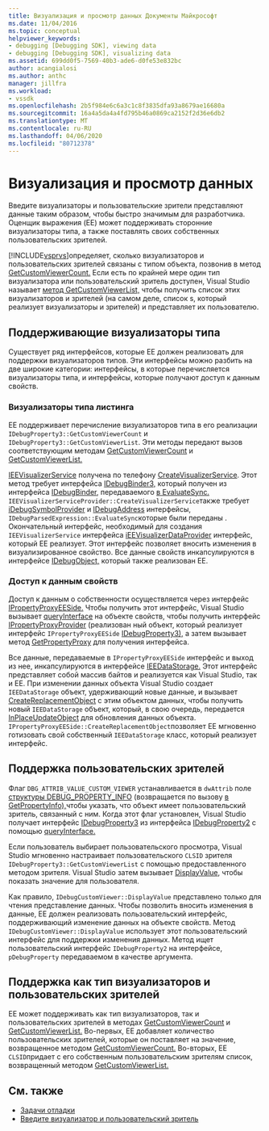 ```yaml
---
title: Визуализация и просмотр данных Документы Майкрософт
ms.date: 11/04/2016
ms.topic: conceptual
helpviewer_keywords:
- debugging [Debugging SDK], viewing data
- debugging [Debugging SDK], visualizing data
ms.assetid: 699dd0f5-7569-40b3-ade6-d0fe53e832bc
author: acangialosi
ms.author: anthc
manager: jillfra
ms.workload:
- vssdk
ms.openlocfilehash: 2b5f984e6c6a3c1c8f3835dfa93a8679ae16680a
ms.sourcegitcommit: 16a4a5da4a4fd795b46a0869ca2152f2d36e6db2
ms.translationtype: MT
ms.contentlocale: ru-RU
ms.lasthandoff: 04/06/2020
ms.locfileid: "80712378"
---
```

# <a name="visualizing-and-viewing-data"></a>Визуализация и просмотр данных
Введите визуализаторы и пользовательские зрители представляют данные таким образом, чтобы быстро значимым для разработчика. Оценщик выражения (EE) может поддерживать сторонние визуализаторы типа, а также поставлять своих собственных пользовательских зрителей.

 [!INCLUDE[vsprvs](../../code-quality/includes/vsprvs_md.md)]определяет, сколько визуализаторов и пользовательских зрителей связаны с типом объекта, позвонив в метод [GetCustomViewerCount.](../../extensibility/debugger/reference/idebugproperty3-getcustomviewercount.md) Если есть по крайней мере один тип визуализатора или пользовательский зритель доступен, Visual Studio называет [метод GetCustomViewerList,](../../extensibility/debugger/reference/idebugproperty3-getcustomviewerlist.md) чтобы получить список этих визуализаторов и зрителей (на самом деле, список s, который реализует визуализаторы и зрителей) и представляет их пользователю.

## <a name="supporting-type-visualizers"></a>Поддерживающие визуализаторы типа
 Существует ряд интерфейсов, которые EE должен реализовать для поддержки визуализаторов типов. Эти интерфейсы можно разбить на две широкие категории: интерфейсы, в которые перечисляется визуализаторы типа, и интерфейсы, которые получают доступ к данным свойств.

### <a name="listing-type-visualizers"></a>Визуализаторы типа листинга
 EE поддерживает перечисление визуализаторов типа в его реализации `IDebugProperty3::GetCustomViewerCount` и `IDebugProperty3::GetCustomViewerList`. Эти методы передают вызов соответствующим методам [GetCustomViewerCount](../../extensibility/debugger/reference/ieevisualizerservice-getcustomviewercount.md) и [GetCustomViewerList.](../../extensibility/debugger/reference/ieevisualizerservice-getcustomviewerlist.md)

 [IEEVisualizerService](../../extensibility/debugger/reference/ieevisualizerservice.md) получена по телефону [CreateVisualizerService](../../extensibility/debugger/reference/ieevisualizerserviceprovider-createvisualizerservice.md). Этот метод требует интерфейса [IDebugBinder3,](../../extensibility/debugger/reference/idebugbinder3.md) который получен из интерфейса [IDebugBinder,](../../extensibility/debugger/reference/idebugbinder.md) передаваемого [в EvaluateSync.](../../extensibility/debugger/reference/idebugparsedexpression-evaluatesync.md) `IEEVisualizerServiceProvider::CreateVisualizerService`также требует [iDebugSymbolProvider](../../extensibility/debugger/reference/idebugsymbolprovider.md) и [IDebugAddress](../../extensibility/debugger/reference/idebugaddress.md) интерфейсы, `IDebugParsedExpression::EvaluateSync`которые были переданы . Окончательный интерфейс, необходимый для создания `IEEVisualizerService` интерфейса [iEEVisualizerDataProvider](../../extensibility/debugger/reference/ieevisualizerdataprovider.md) интерфейс, который EE реализует. Этот интерфейс позволяет вносить изменения в визуализированное свойство. Все данные свойств инкапсулируются в интерфейсе [IDebugObject,](../../extensibility/debugger/reference/idebugobject.md) который также реализован EE.

### <a name="accessing-property-data"></a>Доступ к данным свойств
 Доступ к данным о собственности осуществляется через интерфейс [IPropertyProxyEESide.](../../extensibility/debugger/reference/ipropertyproxyeeside.md) Чтобы получить этот интерфейс, Visual Studio вызывает [queryInterface](/cpp/atl/queryinterface) на объекте свойств, чтобы получить интерфейс [IPropertyProxyProvider](../../extensibility/debugger/reference/ipropertyproxyprovider.md) (реализован ный объект, который реализует интерфейс `IPropertyProxyEESide` [IDebugProperty3),](../../extensibility/debugger/reference/idebugproperty3.md) а затем вызывает метод [GetPropertyProxy](../../extensibility/debugger/reference/ipropertyproxyprovider-getpropertyproxy.md) для получения интерфейса.

 Все данные, передаваемые в `IPropertyProxyEESide` интерфейс и выход из нее, инкапсулируются в интерфейсе [IEEDataStorage.](../../extensibility/debugger/reference/ieedatastorage.md) Этот интерфейс представляет собой массив байтов и реализуется как Visual Studio, так и EE. При изменении данных объекта Visual Studio создает `IEEDataStorage` объект, удерживающий новые данные, и вызывает [CreateReplacementObject](../../extensibility/debugger/reference/ipropertyproxyeeside-createreplacementobject.md) с этим объектом данных, чтобы получить новый `IEEDataStorage` объект, который, в свою очередь, передается [InPlaceUpdateObject](../../extensibility/debugger/reference/ipropertyproxyeeside-inplaceupdateobject.md) для обновления данных объекта. `IPropertyProxyEESide::CreateReplacementObject`позволяет EE мгновенно готизовать свой собственный `IEEDataStorage` класс, который реализует интерфейс.

## <a name="supporting-custom-viewers"></a>Поддержка пользовательских зрителей
 Флаг `DBG_ATTRIB_VALUE_CUSTOM_VIEWER` устанавливается в `dwAttrib` поле [структуры DEBUG_PROPERTY_INFO](../../extensibility/debugger/reference/debug-property-info.md) (возвращается по вызову [в GetPropertyInfo),](../../extensibility/debugger/reference/idebugproperty2-getpropertyinfo.md)чтобы указать, что объект имеет пользовательский зритель, связанный с ним. Когда этот флаг установлен, Visual Studio получает интерфейс [IDebugProperty3](../../extensibility/debugger/reference/idebugproperty3.md) из интерфейса [IDebugProperty2](../../extensibility/debugger/reference/idebugproperty2.md) с помощью [queryInterface.](/cpp/atl/queryinterface)

 Если пользователь выбирает пользовательского просмотра, Visual Studio мгновенно настраивает пользовательского `CLSID` зрителя `IDebugProperty3::GetCustomViewerList` с помощью предоставленного методом зрителя. Visual Studio затем вызывает [DisplayValue,](../../extensibility/debugger/reference/idebugcustomviewer-displayvalue.md) чтобы показать значение для пользователя.

 Как правило, `IDebugCustomViewer::DisplayValue` представлено только для чтения представление данных. Чтобы позволить вносить изменения в данные, EE должен реализовать пользовательский интерфейс, поддерживающий изменение данных на объекте свойств. Метод `IDebugCustomViewer::DisplayValue` использует этот пользовательский интерфейс для поддержки изменения данных. Метод ищет пользовательский интерфейс `IDebugProperty2` на интерфейсе, `pDebugProperty` передаваемом в качестве аргумента.

## <a name="supporting-both-type-visualizers-and-custom-viewers"></a>Поддержка как тип визуализаторов и пользовательских зрителей
 EE может поддерживать как тип визуализаторов, так и пользовательских зрителей в методах [GetCustomViewerCount](../../extensibility/debugger/reference/idebugproperty3-getcustomviewercount.md) и [GetCustomViewerList.](../../extensibility/debugger/reference/idebugproperty3-getcustomviewerlist.md) Во-первых, EE добавляет количество пользовательских зрителей, которые он поставляет на значение, возвращенное методом [GetCustomViewerCount.](../../extensibility/debugger/reference/ieevisualizerservice-getcustomviewercount.md) Во-вторых, EE `CLSID`придает с его собственным пользовательским зрителям список, возвращенный методом [GetCustomViewerList.](../../extensibility/debugger/reference/ieevisualizerservice-getcustomviewerlist.md)

## <a name="see-also"></a>См. также
- [Задачи отладки](../../extensibility/debugger/debugging-tasks.md)
- [Введите визуализатор и пользовательский зритель](../../extensibility/debugger/type-visualizer-and-custom-viewer.md)
